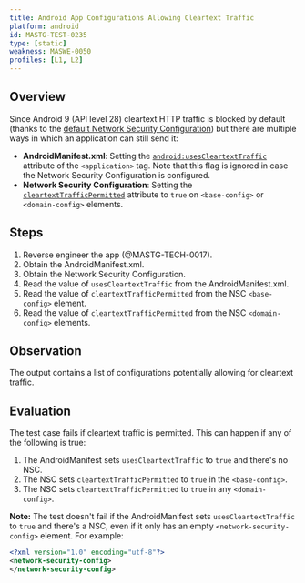 ```yaml
---
title: Android App Configurations Allowing Cleartext Traffic
platform: android
id: MASTG-TEST-0235
type: [static]
weakness: MASWE-0050
profiles: [L1, L2]
---
```

## Overview

Since Android 9 (API level 28) cleartext HTTP traffic is blocked by default (thanks to the [default Network Security Configuration](../../../Document/0x05g-Testing-Network-Communication.md#default-configurations)) but there are multiple ways in which an application can still send it:

- **AndroidManifest.xml**: Setting the [`android:usesCleartextTraffic`](https://developer.android.com/guide/topics/manifest/application-element#usesCleartextTraffic) attribute of the `<application>` tag. Note that this flag is ignored in case the Network Security Configuration is configured.
- **Network Security Configuration**: Setting the [`cleartextTrafficPermitted`](https://developer.android.com/privacy-and-security/security-config#CleartextTrafficPermitted) attribute to `true` on `<base-config>` or `<domain-config>` elements.

## Steps

1. Reverse engineer the app (@MASTG-TECH-0017).
2. Obtain the AndroidManifest.xml.
3. Obtain the Network Security Configuration.
4. Read the value of `usesCleartextTraffic` from the AndroidManifest.xml.
5. Read the value of `cleartextTrafficPermitted` from the NSC `<base-config>` element.
6. Read the value of `cleartextTrafficPermitted` from the NSC `<domain-config>` elements.

## Observation

The output contains a list of configurations potentially allowing for cleartext traffic.

## Evaluation

The test case fails if cleartext traffic is permitted. This can happen if any of the following is true:

1. The AndroidManifest sets `usesCleartextTraffic` to `true` and there's no NSC.
2. The NSC sets `cleartextTrafficPermitted` to `true` in the `<base-config>`.
3. The NSC sets `cleartextTrafficPermitted` to `true` in any `<domain-config>`.

**Note:** The test doesn't fail if the AndroidManifest sets `usesCleartextTraffic` to `true` and there's a NSC, even if it only has an empty `<network-security-config>` element. For example:

```xml
<?xml version="1.0" encoding="utf-8"?>
<network-security-config>
</network-security-config>
```

